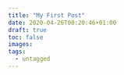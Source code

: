 ```yaml
---
title: "My First Post"
date: 2020-04-26T00:20:46+01:00
draft: true
toc: false
images:
tags:
  - untagged
---
```


